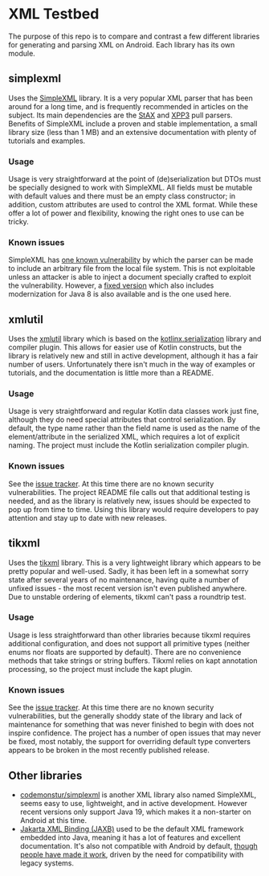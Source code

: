 # XML Testbed

The purpose of this repo is to compare and contrast a few different libraries for generating and
parsing XML on Android. Each library has its own module.

## simplexml

Uses the [SimpleXML](https://simple.sourceforge.net/) library. It is a very popular XML parser that
has been around for a long time, and is frequently recommended in articles on the subject. Its main 
dependencies are the [StAX](https://www.xml.com/pub/a/2003/09/17/stax.html) and [XPP3](https://github.com/codelibs/xpp3)
pull parsers. Benefits of SimpleXML include a proven and stable implementation, a small library size
(less than 1 MB) and an extensive documentation with plenty of tutorials and examples.

### Usage

Usage is very straightforward at the point of (de)serialization but DTOs must be specially designed
to work with SimpleXML. All fields must be mutable with default values and there must be an empty
class constructor; in addition, custom attributes are used to control the XML format. While these
offer a lot of power and flexibility, knowing the right ones to use can be tricky.

### Known issues

SimpleXML has [one known vulnerability](https://www.cvedetails.com/cve/CVE-2017-1000190/) by which
the parser can be made to include an arbitrary file from the local file system. This is not 
exploitable unless an attacker is able to inject a document specially crafted to exploit the
vulnerability. However, a [fixed version](https://github.com/carrotsearch/simplexml-safe) which also
includes modernization for Java 8 is also available and is the one used here.

## xmlutil

Uses the [xmlutil](https://github.com/pdvrieze/xmlutil) library which is based on the
[kotlinx.serialization](https://github.com/Kotlin/kotlinx.serialization) library and compiler
plugin. This allows for easier use of Kotlin constructs, but the library is relatively new and still
in active development, although it has a fair number of users. Unfortunately there isn't much in
the way of examples or tutorials, and the documentation is little more than a README.

### Usage

Usage is very straightforward and regular Kotlin data classes work just fine, although they do need
special attributes that control serialization. By default, the type name rather than the field name
is used as the name of the element/attribute in the serialized XML, which requires a lot of explicit
naming. The project must include the Kotlin serialization compiler plugin.

### Known issues

See the [issue tracker](https://github.com/pdvrieze/xmlutil/issues). At this time there are no known
security vulnerabilities. The project README file calls out that additional testing is needed, and
as the library is relatively new, issues should be expected to pop up from time to time. Using this
library would require developers to pay attention and stay up to date with new releases.

## tikxml

Uses the [tikxml](https://github.com/Tickaroo/tikxml) library. This is a very lightweight library
which appears to be pretty popular and well-used. Sadly, it has been left in a somewhat sorry 
state after several years of no maintenance, having quite a number of unfixed issues - the most
recent version isn't even published anywhere. Due to unstable ordering of elements, tikxml
can't pass a roundtrip test.

### Usage

Usage is less straightforward than other libraries because tikxml requires additional configuration,
and does not support all primitive types (neither enums nor floats are supported by default). There
are no convenience methods that take strings or string buffers. Tikxml relies on kapt annotation
processing, so the project must include the kapt plugin.

### Known issues

See the [issue tracker](https://github.com/Tickaroo/tikxml/issues). At this time there are no known
security vulnerabilities, but the generally shoddy state of the library and lack of maintenance for
something that was never finished to begin with does not inspire confidence. The project has a
number of open issues that may never be fixed, most notably, the support for overriding default
type converters appears to be broken in the most recently published release.

## Other libraries

* [codemonstur/simplexml](https://github.com/codemonstur/simplexml) is another XML library also
  named SimpleXML, seems easy to use, lightweight, and in active development. However recent
  versions only support Java 19, which makes it a non-starter on Android at this time.
* [Jakarta XML Binding (JAXB)](https://javaee.github.io/jaxb-v2/) used to be the default XML
  framework embedded into Java, meaning it has a lot of features and excellent documentation. It's
  also not compatible with Android by default, [though people have made it work](https://stackoverflow.com/questions/5461127/using-jaxb-with-google-android),
  driven by the need for compatibility with legacy systems.
